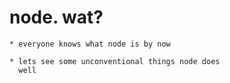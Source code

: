 
  # node. wat?

    * everyone knows what node is by now

    * lets see some unconventional things node does
      well










